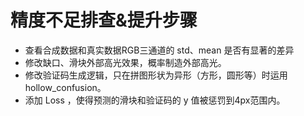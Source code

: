 # 精度不足排查&提升步骤

- 查看合成数据和真实数据RGB三通道的 std、mean 是否有显著的差异
- 修改缺口、滑块外部高光效果，概率制造外部高光。
- 修改验证码生成逻辑，只在拼图形状为异形（方形，圆形等）时运用 hollow_confusion。
- 添加 Loss ，使得预测的滑块和验证码的 y 值被惩罚到4px范围内。